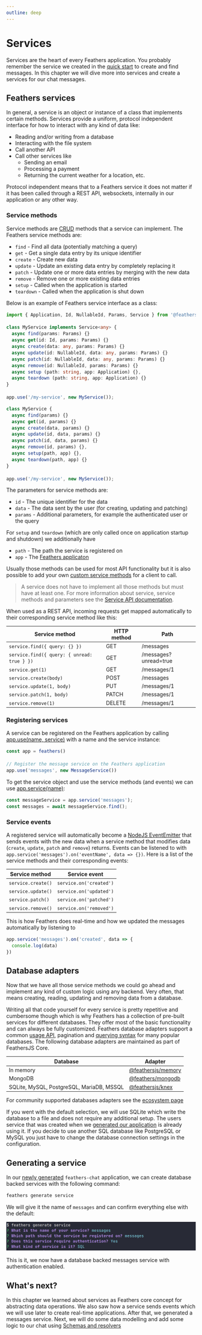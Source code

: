 ```yaml
---
outline: deep
---
```


# Services

Services are the heart of every Feathers application. You probably remember the service we created in the [quick start](./starting.md) to create and find messages. In this chapter we will dive more into services and create a services for our chat messages.

## Feathers services

In general, a service is an object or instance of a class that implements certain methods. Services provide a uniform, protocol independent interface for how to interact with any kind of data like:

- Reading and/or writing from a database
- Interacting with the file system
- Call another API
- Call other services like
  - Sending an email
  - Processing a payment
  - Returning the current weather for a location, etc.

Protocol independent means that to a Feathers service it does not matter if it has been called through a REST API, websockets, internally in our application or any other way.

### Service methods

Service methods are [CRUD](https://en.wikipedia.org/wiki/Create,_read,_update_and_delete) methods that a service can implement. The Feathers service methods are:

- `find` - Find all data (potentially matching a query)
- `get` - Get a single data entry by its unique identifier
- `create` - Create new data
- `update` - Update an existing data entry by completely replacing it
- `patch` - Update one or more data entries by merging with the new data
- `remove` - Remove one or more existing data entries
- `setup` - Called when the application is started
- `teardown` - Called when the application is shut down

Below is an example of Feathers service interface as a class:

<LanguageBlock global-id="ts" >

```ts
import { Application, Id, NullableId, Params, Service } from '@feathersjs/feathers';

class MyService implements Service<any> {
  async find(params: Params) {}
  async get(id: Id, params: Params) {}
  async create(data: any, params: Params) {}
  async update(id: NullableId, data: any, params: Params) {}
  async patch(id: NullableId, data: any, params: Params) {}
  async remove(id: NullableId, params: Params) {}
  async setup (path: string, app: Application) {},
  async teardown (path: string, app: Application) {}
}

app.use('/my-service', new MyService());
```

</LanguageBlock>
<LanguageBlock global-id="js">

```js
class MyService {
  async find(params) {}
  async get(id, params) {}
  async create(data, params) {}
  async update(id, data, params) {}
  async patch(id, data, params) {}
  async remove(id, params) {},
  async setup(path, app) {},
  async teardown(path, app) {}
}

app.use('/my-service', new MyService());
```

</LanguageBlock>



The parameters for service methods are:

- `id` - The unique identifier for the data
- `data` - The data sent by the user (for creating, updating and patching)
- `params` - Additional parameters, for example the authenticated user or the query

For `setup` and `teardown` (which are only called once on application startup and shutdown) we additionally have

- `path` - The path the service is registered on
- `app` - The [Feathers applicaton](./../../api/application.md)

Usually those methods can be used for most API functionality but it is also possible to add your own [custom service methods](../../api/services.md#custom-methods) for a client to call.

<BlockQuote type="note">

A service does not have to implement all those methods but must have at least one. For more information about service, service methods and parameters see the [Service API documentation](../../api/services.md).

</BlockQuote>

When used as a REST API, incoming requests get mapped automatically to their corresponding service method like this:

| Service method | HTTP method | Path |
|---|---|---|
| `service.find({ query: {} })` | GET | /messages |
| `service.find({ query: { unread: true } })` | GET | /messages?unread=true |
| `service.get(1)` | GET | /messages/1 |
| `service.create(body)` | POST | /messages |
| `service.update(1, body)` | PUT | /messages/1 |
| `service.patch(1, body)` | PATCH | /messages/1 |
| `service.remove(1)` | DELETE | /messages/1 |

### Registering services

A service can be registered on the Feathers application by calling [app.use(name, service)](../../api/application.md#use-path-service) with a name and the service instance:

```js
const app = feathers()

// Register the message service on the Feathers application
app.use('messages', new MessageService())
```

To get the service object and use the service methods (and events) we can use [app.service(name)](../../api/application.md#service-path):

```js
const messageService = app.service('messages');
const messages = await messageService.find();
```

### Service events

A registered service will automatically become a [NodeJS EventEmitter](https://nodejs.org/api/events.html) that sends events with the new data when a service method that modifies data (`create`, `update`, `patch` and `remove`) returns. Events can be listened to with `app.service('messages').on('eventName', data => {})`. Here is a list of the service methods and their corresponding events:

| Service method     | Service event           |
| ------------------ | ----------------------- |
| `service.create()` | `service.on('created')` |
| `service.update()` | `service.on('updated')` |
| `service.patch()`  | `service.on('patched')` |
| `service.remove()` | `service.on('removed')` |

This is how Feathers does real-time and how we updated the messages automatically by listening to

```js
app.service('messages').on('created', data => {
  console.log(data)
})
```

## Database adapters

Now that we have all those service methods we could go ahead and implement any kind of custom logic using any backend. Very often, that means creating, reading, updating and removing data from a database.

Writing all that code yourself for every service is pretty repetitive and cumbersome though which is why Feathers has a collection of pre-built services for different databases. They offer most of the basic functionality and can always be fully customized. Feathers database adapters support a common [usage API](../../api/databases/common.md), pagination and [querying syntax](../../api/databases/querying.md) for many popular databases. The following database adapters are maintained as part of FeathersJS Core.

| Database | Adapter |
|---|---|
| In memory | [@feathersjs/memory](../../api/databases/memory.md) |
| MongoDB | [@feathers/mongodb](../../api/databases/mongodb.md) |
| SQLite, MySQL, PostgreSQL, MariaDB, MSSQL | [@feathersjs/knex](../../api/databases/knex.md) |

For community supported databases adapters see the [ecosystem page](https://github.com/feathersjs/awesome-feathersjs#database)

If you went with the default selection, we will use SQLite which write the database to a file and does not require any additional setup. The users service that was created when we [generated our application](./generator.md) is already using it. If you decide to use another SQL database like PostgreSQL or MySQL you just have to change the database connection settings in the configuration.

## Generating a service

In our [newly generated](./generator.md) `feathers-chat` application, we can create database backed services with the following command:

```sh
feathers generate service
```

We will give it the name of `messages` and can confirm everything else with the default:

![feathers generate service prompts](./assets/generate-service.png)

This is it, we now have a database backed messages service with authentication enabled.

## What's next?

In this chapter we learned about services as Feathers core concept for abstracting data operations. We also saw how a service sends events which we will use later to create real-time applications. After that, we generated a messages service. Next, we will do some data modelling and add some logic to our chat using [Schemas and resolvers](./schemas.md)

